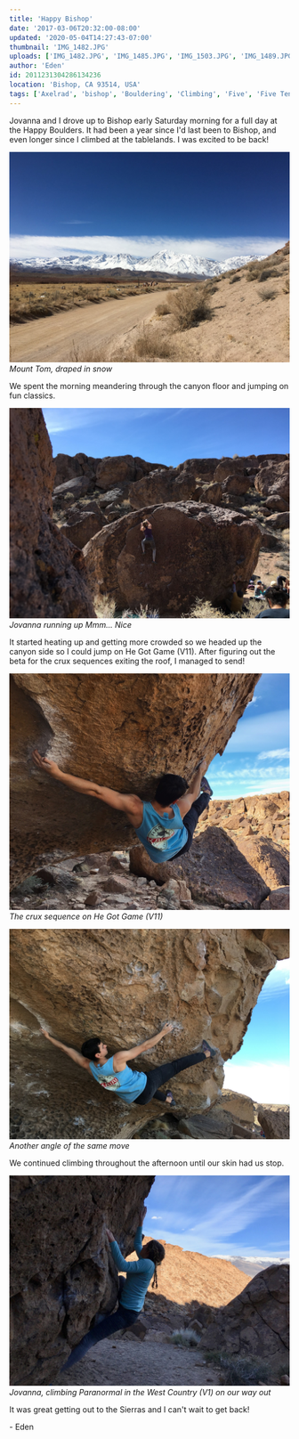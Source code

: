 ```yaml
---
title: 'Happy Bishop'
date: '2017-03-06T20:32:00-08:00'
updated: '2020-05-04T14:27:43-07:00'
thumbnail: 'IMG_1482.JPG'
uploads: ['IMG_1482.JPG', 'IMG_1485.JPG', 'IMG_1503.JPG', 'IMG_1489.JPG', 'IMG_1495%202.jpg']
author: 'Eden'
id: 2011231304286134236
location: 'Bishop, CA 93514, USA'
tags: ['Axelrad', 'bishop', 'Bouldering', 'Climbing', 'Five', 'Five Ten', 'granite', 'Happy Boulders', 'he got game']
---
```


Jovanna and I drove up to Bishop early Saturday morning for a full day at the Happy Boulders. It had been a year since I'd last been to Bishop, and even longer since I climbed at the tablelands. I was excited to be back!

![image alt](uploads/IMG_1482.JPG)*Mount Tom, draped in snow*

We spent the morning meandering through the canyon floor and jumping on fun classics.

![image alt](uploads/IMG_1485.JPG)*Jovanna running up Mmm... Nice*

It started heating up and getting more crowded so we headed up the canyon side so I could jump on He Got Game (V11). After figuring out the beta for the crux sequences exiting the roof, I managed to send!

![image alt](uploads/IMG_1503.JPG)*The crux sequence on He Got Game (V11)*

![image alt](uploads/IMG_1489.JPG)*Another angle of the same move*

We continued climbing throughout the afternoon until our skin had us stop.

![image alt](uploads/IMG_1495%202.jpg)*Jovanna, climbing Paranormal in the West Country (V1) on our way out*

It was great getting out to the Sierras and I can't wait to get back!

\- Eden
